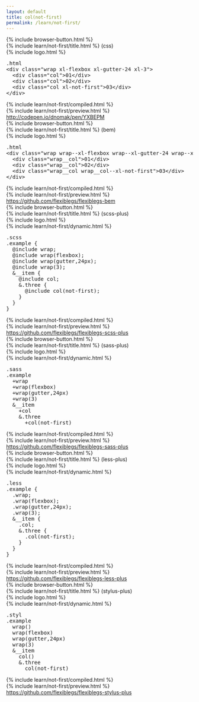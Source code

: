 ```yaml
---
layout: default
title: col(not-first)
permalink: /learn/not-first/
---
```


<div id="css">
  <div class="dn-browser">
    <div class="dn-browser-header">
      {% include browser-button.html %}
      <div class="dn-style--title">{% include learn/not-first/title.html %} (css)</div>
      {% include logo.html %}
    </div>
    <div class="dn-browser-body">
      <div class="dn-browser-body__pre">
        <pre class="not-compiled"><div class="dn-tag dn-tag--gray dn-tag--top dn-tag--button"><i class="fa fa-magic fa-lg"></i></div><div class="dn-tag dn-tag--gray dn-tag--bottom">.html</div><!--
          -->&lt;div class="wrap xl-flexbox xl-gutter-24 xl-3"&gt;<br/><!--
          -->  &lt;div class="col"&gt;01&lt;/div&gt;<br/><!--
          -->  &lt;div class="col"&gt;02&lt;/div&gt;<br/><!--
          -->  &lt;div class="col <span>xl-not-first</span>"&gt;03&lt;/div&gt;<br/><!--
          -->&lt;/div&gt;<!--
        --></pre>
        {% include learn/not-first/compiled.html %}
      </div>
      {% include learn/not-first/preview.html %}
      <div class="dn-browser-footer">
        <div class="wrap xl-gutter-24 xl-outside-24 xl-center xl-auto">
          <div class="col">
            <a href="http://codepen.io/dnomak/pen/YXBEPM?editors=110" class="dn-button dn-button--link">http://codepen.io/dnomak/pen/YXBEPM</a>
          </div>
        </div>
      </div>
    </div>
  </div>
</div>

<div id="bem">
  <div class="dn-browser">
    <div class="dn-browser-header">
      {% include browser-button.html %}
      <div class="dn-style--title">{% include learn/not-first/title.html %} (bem)</div>
      {% include logo.html %}
    </div>
    <div class="dn-browser-body">
      <div class="dn-browser-body__pre">
        <pre class="not-compiled"><div class="dn-tag dn-tag--gray dn-tag--top dn-tag--button"><i class="fa fa-magic fa-lg"></i></div><div class="dn-tag dn-tag--gray dn-tag--bottom">.html</div><!--
          -->&lt;div class="wrap wrap--xl-flexbox wrap--xl-gutter-24 wrap--xl-3"&gt;<br/><!--
          -->  &lt;div class="wrap__col"&gt;01&lt;/div&gt;<br/><!--
          -->  &lt;div class="wrap__col"&gt;02&lt;/div&gt;<br/><!--
          -->  &lt;div class="wrap__col <span>wrap__col--xl-not-first</span>"&gt;03&lt;/div&gt;<br/><!--
          -->&lt;/div&gt;<!--
        --></pre>
        {% include learn/not-first/compiled.html %}
      </div>
      {% include learn/not-first/preview.html %}
      <div class="dn-browser-footer">
        <div class="wrap xl-gutter-24 xl-outside-24 xl-center xl-auto">
          <div class="col">
            <a href="https://github.com/flexiblegs/flexiblegs-bem" class="dn-button dn-button--link">https://github.com/flexiblegs/flexiblegs-bem</a>
          </div>
        </div>
      </div>
    </div>
  </div>
</div>

<div id="scss-plus">
  <div class="dn-browser">
    <div class="dn-browser-header">
      {% include browser-button.html %}
      <div class="dn-style--title">{% include learn/not-first/title.html %} (scss-plus)</div>
      {% include logo.html %}
    </div>
    <div class="dn-browser-body">
      <div class="dn-browser-body__pre">
        <div class="wrap xl-top xl-gutter-24 xl-2 lg-1">
          {% include learn/not-first/dynamic.html %}
          <div class="col">
            <pre class="not-compiled"><div class="dn-tag dn-tag--gray dn-tag--top dn-tag--button"><i class="fa fa-magic fa-lg"></i></div><div class="dn-tag dn-tag--gray dn-tag--bottom">.scss</div><!--
              -->.example {<br/><!--
              -->  @include wrap;<br/><!--
              -->  @include wrap(flexbox);<br/><!--
              -->  @include wrap(gutter,24px);<br/><!--
              -->  @include wrap(3);<br/><!--
              -->  &__item {<br/><!--
              -->    @include col;<br/><!--
              -->    &.three {<br/><!--
              -->      @include <span>col(not-first)</span>;<br/><!--
              -->    }<br/><!--
              -->  }<br/><!--
              -->}<!--
            --></pre>
            {% include learn/not-first/compiled.html %}
          </div>
        </div>
      </div>
      {% include learn/not-first/preview.html %}
      <div class="dn-browser-footer">
        <div class="wrap xl-gutter-24 xl-outside-24 xl-center xl-auto">
          <div class="col">
            <a href="https://github.com/flexiblegs/flexiblegs-scss-plus" class="dn-button dn-button--link">https://github.com/flexiblegs/flexiblegs-scss-plus</a>
          </div>
        </div>
      </div>
    </div>
  </div>
</div>

<div id="sass-plus">
  <div class="dn-browser">
    <div class="dn-browser-header">
      {% include browser-button.html %}
      <div class="dn-style--title">{% include learn/not-first/title.html %} (sass-plus)</div>
      {% include logo.html %}
    </div>
    <div class="dn-browser-body">
      <div class="dn-browser-body__pre">
        <div class="wrap xl-top xl-gutter-24 xl-2 lg-1">
          {% include learn/not-first/dynamic.html %}
          <div class="col">
            <pre class="not-compiled"><div class="dn-tag dn-tag--gray dn-tag--top dn-tag--button"><i class="fa fa-magic fa-lg"></i></div><div class="dn-tag dn-tag--gray dn-tag--bottom">.sass</div><!--
              -->.example<br/><!--
              -->  +wrap<br/><!--
              -->  +wrap(flexbox)<br/><!--
              -->  +wrap(gutter,24px)<br/><!--
              -->  +wrap(3)<br/><!--
              -->  &__item<br/><!--
              -->    +col<br/><!--
              -->    &.three<br/><!--
              -->      +<span>col(not-first)</span><!--
            --></pre>
            {% include learn/not-first/compiled.html %}
          </div>
        </div>
      </div>
      {% include learn/not-first/preview.html %}
      <div class="dn-browser-footer">
        <div class="wrap xl-gutter-24 xl-outside-24 xl-center xl-auto">
          <div class="col">
            <a href="https://github.com/flexiblegs/flexiblegs-sass-plus" class="dn-button dn-button--link">https://github.com/flexiblegs/flexiblegs-sass-plus</a>
          </div>
        </div>
      </div>
    </div>
  </div>
</div>

<div id="less-plus">
  <div class="dn-browser">
    <div class="dn-browser-header">
      {% include browser-button.html %}
      <div class="dn-style--title">{% include learn/not-first/title.html %} (less-plus)</div>
      {% include logo.html %}
    </div>
    <div class="dn-browser-body">
      <div class="dn-browser-body__pre">
        <div class="wrap xl-top xl-gutter-24 xl-2 lg-1">
          {% include learn/not-first/dynamic.html %}
          <div class="col">
            <pre class="not-compiled"><div class="dn-tag dn-tag--gray dn-tag--top dn-tag--button"><i class="fa fa-magic fa-lg"></i></div><div class="dn-tag dn-tag--gray dn-tag--bottom">.less</div><!--
              -->.example {<br/><!--
              -->  .wrap;<br/><!--
              -->  .wrap(flexbox);<br/><!--
              -->  .wrap(gutter,24px);<br/><!--
              -->  .wrap(3);<br/><!--
              -->  &__item {<br/><!--
              -->    .col;<br/><!--
              -->    &.three {<br/><!--
              -->      .<span>col(not-first)</span>;<br/><!--
              -->    }<br/><!--
              -->  }<br/><!--
              -->}<!--
            --></pre>
            {% include learn/not-first/compiled.html %}
          </div>
        </div>
      </div>
      {% include learn/not-first/preview.html %}
      <div class="dn-browser-footer">
        <div class="wrap xl-gutter-24 xl-outside-24 xl-center xl-auto">
          <div class="col">
            <a href="https://github.com/flexiblegs/flexiblegs-less-plus" class="dn-button dn-button--link">https://github.com/flexiblegs/flexiblegs-less-plus</a>
          </div>
        </div>
      </div>
    </div>
  </div>
</div>

<div id="stylus-plus">
  <div class="dn-browser">
    <div class="dn-browser-header">
      {% include browser-button.html %}
      <div class="dn-style--title">{% include learn/not-first/title.html %} (stylus-plus)</div>
      {% include logo.html %}
    </div>
    <div class="dn-browser-body">
      <div class="dn-browser-body__pre">
        <div class="wrap xl-top xl-gutter-24 xl-2 lg-1">
          {% include learn/not-first/dynamic.html %}
          <div class="col">
            <pre class="not-compiled"><div class="dn-tag dn-tag--gray dn-tag--top dn-tag--button"><i class="fa fa-magic fa-lg"></i></div><div class="dn-tag dn-tag--gray dn-tag--bottom">.styl</div><!--
              -->.example<br/><!--
              -->  wrap()<br/><!--
              -->  wrap(flexbox)<br/><!--
              -->  wrap(gutter,24px)<br/><!--
              -->  wrap(3)<br/><!--
              -->  &__item<br/><!--
              -->    col()<br/><!--
              -->    &.three<br/><!--
              -->      <span>col(not-first)</span><!--
            --></pre>
            {% include learn/not-first/compiled.html %}
          </div>
        </div>
      </div>
      {% include learn/not-first/preview.html %}
      <div class="dn-browser-footer">
        <div class="wrap xl-gutter-24 xl-outside-24 xl-center xl-auto">
          <div class="col">
            <a href="https://github.com/flexiblegs/flexiblegs-stylus-plus" class="dn-button dn-button--link">https://github.com/flexiblegs/flexiblegs-stylus-plus</a>
          </div>
        </div>
      </div>
    </div>
  </div>
</div>
